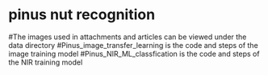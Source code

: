 # pinus nut recognition
#The images used in attachments and articles can be viewed under the data directory
#Pinus_image_transfer_learning is the code and steps of the image training model
#Pinus_NIR_ML_classfication is the code and steps of the NIR training model
